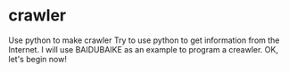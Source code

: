 # crawler
Use python to make crawler
Try to use python to get information from the Internet.
I will use BAIDUBAIKE as an example to program a creawler.
OK, let's begin now!
